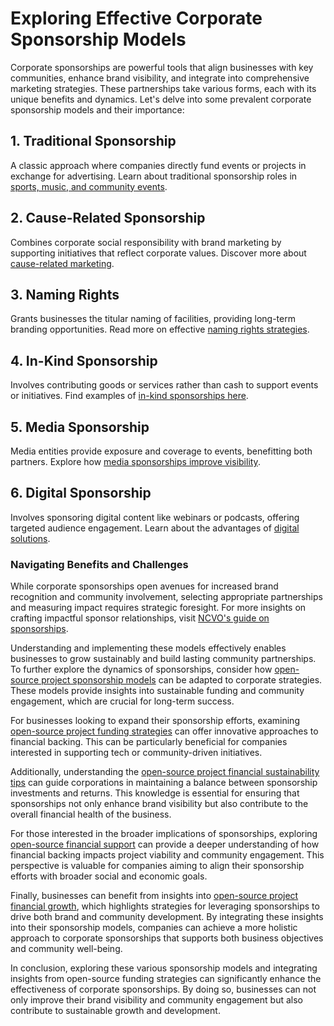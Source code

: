 # Exploring Effective Corporate Sponsorship Models

Corporate sponsorships are powerful tools that align businesses with key communities, enhance brand visibility, and integrate into comprehensive marketing strategies. These partnerships take various forms, each with its unique benefits and dynamics. Let's delve into some prevalent corporate sponsorship models and their importance:

## 1. Traditional Sponsorship

A classic approach where companies directly fund events or projects in exchange for advertising. Learn about traditional sponsorship roles in [sports, music, and community events](https://en.wikipedia.org/wiki/Sponsorship#Sports_sponsorship).

## 2. Cause-Related Sponsorship

Combines corporate social responsibility with brand marketing by supporting initiatives that reflect corporate values. Discover more about [cause-related marketing](https://www.businessnewsdaily.com/5500-cause-related-marketing.html).

## 3. Naming Rights

Grants businesses the titular naming of facilities, providing long-term branding opportunities. Read more on effective [naming rights strategies](https://www.researchgate.net/publication/242199918_The_Role_of_Naming_Rights_in_Sponsorship).

## 4. In-Kind Sponsorship

Involves contributing goods or services rather than cash to support events or initiatives. Find examples of [in-kind sponsorships here](https://thebalance.com/sponsorship-definition-2947678).

## 5. Media Sponsorship

Media entities provide exposure and coverage to events, benefitting both partners. Explore how [media sponsorships improve visibility](https://publicrelationssydney.com.au/sponsorship-and-media-opportunities-in-2021/).

## 6. Digital Sponsorship

Involves sponsoring digital content like webinars or podcasts, offering targeted audience engagement. Learn about the advantages of [digital solutions](https://digitalmarketinginstitute.com/blog/types-of-digital-sponsorship-influence).

### Navigating Benefits and Challenges

While corporate sponsorships open avenues for increased brand recognition and community involvement, selecting appropriate partnerships and measuring impact requires strategic foresight. For more insights on crafting impactful sponsor relationships, visit [NCVO's guide on sponsorships](https://knowhow.ncvo.org.uk/funding/fundraising/sponsorship).

Understanding and implementing these models effectively enables businesses to grow sustainably and build lasting community partnerships. To further explore the dynamics of sponsorships, consider how [open-source project sponsorship models](https://www.license-token.com/wiki/open-source-project-sponsorship-models) can be adapted to corporate strategies. These models provide insights into sustainable funding and community engagement, which are crucial for long-term success.

For businesses looking to expand their sponsorship efforts, examining [open-source project funding strategies](https://www.license-token.com/wiki/open-source-project-funding-strategies) can offer innovative approaches to financial backing. This can be particularly beneficial for companies interested in supporting tech or community-driven initiatives.

Additionally, understanding the [open-source project financial sustainability tips](https://www.license-token.com/wiki/open-source-project-financial-sustainability-tips) can guide corporations in maintaining a balance between sponsorship investments and returns. This knowledge is essential for ensuring that sponsorships not only enhance brand visibility but also contribute to the overall financial health of the business.

For those interested in the broader implications of sponsorships, exploring [open-source financial support](https://www.license-token.com/wiki/open-source-financial-support) can provide a deeper understanding of how financial backing impacts project viability and community engagement. This perspective is valuable for companies aiming to align their sponsorship efforts with broader social and economic goals.

Finally, businesses can benefit from insights into [open-source project financial growth](https://www.license-token.com/wiki/open-source-project-financial-growth), which highlights strategies for leveraging sponsorships to drive both brand and community development. By integrating these insights into their sponsorship models, companies can achieve a more holistic approach to corporate sponsorships that supports both business objectives and community well-being.

In conclusion, exploring these various sponsorship models and integrating insights from open-source funding strategies can significantly enhance the effectiveness of corporate sponsorships. By doing so, businesses can not only improve their brand visibility and community engagement but also contribute to sustainable growth and development.